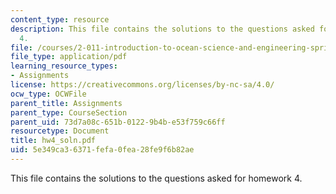 ```yaml
---
content_type: resource
description: This file contains the solutions to the questions asked for homework
  4.
file: /courses/2-011-introduction-to-ocean-science-and-engineering-spring-2006/5e349ca36371fefa0fea28fe9f6b82ae_hw4_soln.pdf
file_type: application/pdf
learning_resource_types:
- Assignments
license: https://creativecommons.org/licenses/by-nc-sa/4.0/
ocw_type: OCWFile
parent_title: Assignments
parent_type: CourseSection
parent_uid: 73d7a08c-651b-0122-9b4b-e53f759c66ff
resourcetype: Document
title: hw4_soln.pdf
uid: 5e349ca3-6371-fefa-0fea-28fe9f6b82ae
---
```

This file contains the solutions to the questions asked for homework 4.